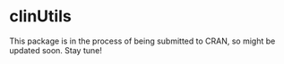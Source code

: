 # clinUtils

This package is in the process of being submitted to CRAN, so might be updated soon. Stay tune!
